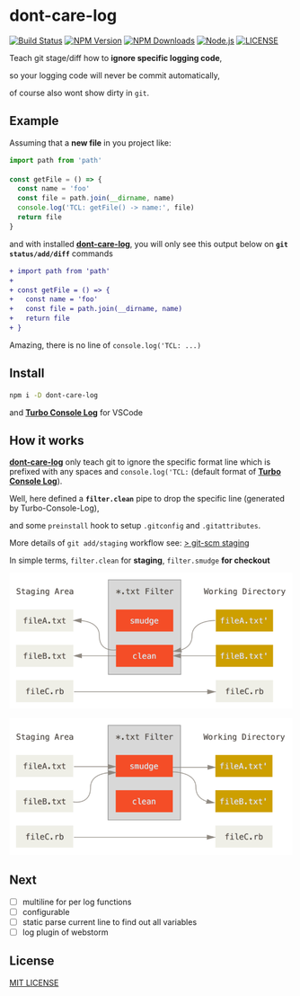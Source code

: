# dont-care-log

[![Build Status](https://img.shields.io/travis/zthxxx/dont-care-log)](https://travis-ci.org/zthxxx/dont-care-log)
[![NPM Version](https://img.shields.io/npm/v/dont-care-log)](https://www.npmjs.com/package/dont-care-log)
[![NPM Downloads](https://img.shields.io/npm/dt/dont-care-log)](https://www.npmjs.com/package/dont-care-log)
[![Node.js](https://img.shields.io/node/v/dont-care-log)](https://nodejs.org)
[![LICENSE](https://img.shields.io/github/license/zthxxx/dont-care-log)](https://github.com/zthxxx/dont-care-log/blob/master/LICENSE)

Teach git stage/diff how to **ignore specific logging code**,

so your logging code will never be commit automatically, 

of course also wont show dirty in `git`.


## Example

Assuming that a **new file** in you project like:

```js
import path from 'path'

const getFile = () => {
  const name = 'foo'
  const file = path.join(__dirname, name)
  console.log('TCL: getFile() -> name:', file)
  return file
}
```

and with installed [**dont-care-log**](https://www.npmjs.com/package/dont-care-log), you will only see this output below on **`git status/add/diff`** commands

```diff
+ import path from 'path'
+ 
+ const getFile = () => {
+   const name = 'foo'
+   const file = path.join(__dirname, name)
+   return file
+ }
```

Amazing, there is no line of `console.log('TCL: ...)`

## Install

```bash
npm i -D dont-care-log
```

and [**Turbo Console Log**](https://marketplace.visualstudio.com/items?itemName=ChakrounAnas.turbo-console-log) for VSCode


## How it works

[**dont-care-log**](https://www.npmjs.com/package/dont-care-log) only teach git to ignore the specific format line which is prefixed with any spaces and `console.log('TCL:` (default format of [**Turbo Console Log**](https://marketplace.visualstudio.com/items?itemName=ChakrounAnas.turbo-console-log)).

Well, here defined a **`filter.clean`** pipe to drop the specific line (generated by Turbo-Console-Log),

and some `preinstall` hook to setup `.gitconfig` and `.gitattributes`.

More details of `git add/staging` workflow see: [> git-scm staging](https://git-scm.com/book/en/v2/Customizing-Git-Git-Attributes#_keyword_expansion)


In simple terms, `filter.clean` for **staging**, `filter.smudge` **for checkout**


![filter-clean](./images/filter-clean.png)

![filter-smudge](./images/filter-smudge.png)

## Next

- [ ] multiline for per log functions
- [ ] configurable
- [ ] static parse current line to find out all variables
- [ ] log plugin of webstorm

## License

[MIT LICENSE](./LICENSE)
